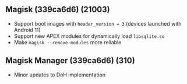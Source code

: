 ## Magisk (339ca6d6) (21003)
- Support boot images with `header_version = 3` (devices launched with Android 11)
- Support new APEX modules for dynamically load `libsqlite.so`
- Make `magisk --remove-modules` more reliable

## Magisk Manager (339ca6d6) (310)
- Minor updates to DoH implementation
